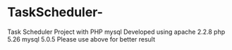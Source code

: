 # TaskScheduler-
Task Scheduler  Project with PHP mysql
Developed using 
apache 2.2.8
php 5.26
mysql 5.0.5
Please use above for better result
